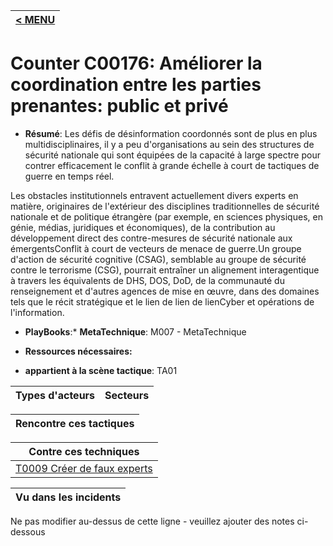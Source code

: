 |[< MENU](../README.md)|
|---|
# Counter C00176: Améliorer la coordination entre les parties prenantes: public et privé

* **Résumé**: Les défis de désinformation coordonnés sont de plus en plus multidisciplinaires, il y a peu d'organisations au sein des structures de sécurité nationale qui sont équipées de la capacité à large spectre pour contrer efficacement le conflit à grande échelle à court de tactiques de guerre en temps réel.

Les obstacles institutionnels entravent actuellement divers experts en matière, originaires de l'extérieur des disciplines traditionnelles de sécurité nationale et de politique étrangère (par exemple, en sciences physiques, en génie, médias, juridiques et économiques), de la contribution au développement direct des contre-mesures de sécurité nationale aux émergentsConflit à court de vecteurs de menace de guerre.Un groupe d'action de sécurité cognitive (CSAG), semblable au groupe de sécurité contre le terrorisme (CSG), pourrait entraîner un alignement interagentique à travers les équivalents de DHS, DOS, DoD, de la communauté du renseignement et d'autres agences de mise en œuvre, dans des domaines tels que le récit stratégique et le lien de lien de lienCyber et opérations de l'information.

* **PlayBooks**:* **MetaTechnique**: M007 - MetaTechnique

* **Ressources nécessaires:**

* **appartient à la scène tactique**: TA01


|Types d'acteurs |Secteurs |
|----------- |------- |



|Rencontre ces tactiques |
|---------------------- |



|Contre ces techniques |
|------------------------- |
|[T0009 Créer de faux experts](../../generated_pages/techniques/T0009.md) |



|Vu dans les incidents |
|----------------- |


Ne pas modifier au-dessus de cette ligne - veuillez ajouter des notes ci-dessous